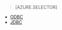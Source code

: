 > [AZURE.SELECTOR]
- [ODBC](../articles/hdinsight/hdinsight-connect-excel-hive-ODBC-driver.md)
- [JDBC](../articles/hdinsight/hdinsight-connect-hive-jdbc-driver.md)

<!---HONumber=Oct15_HO3-->